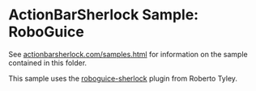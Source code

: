 ActionBarSherlock Sample: RoboGuice
===================================

See [actionbarsherlock.com/samples.html][1] for information on the sample
contained in this folder.

This sample uses the [roboguice-sherlock][2] plugin from Roberto Tyley.







 [1]: http://actionbarsherlock.com/samples.html
 [2]: https://github.com/rtyley/roboguice-sherlock
